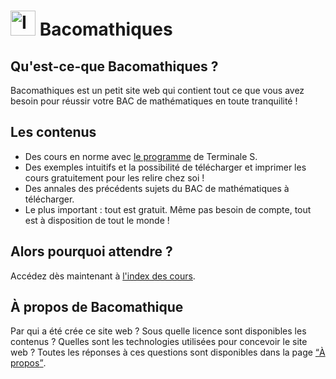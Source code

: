 # <img src="https://raw.githubusercontent.com/Skyost/Bacomathiques/master/assets/img/logo.svg" alt="Icône" width="40"/> Bacomathiques

## Qu'est-ce-que Bacomathiques ?

Bacomathiques est un petit site web qui contient tout ce que vous avez besoin pour réussir votre BAC de mathématiques en toute tranquilité !

## Les contenus

* Des cours en norme avec [le programme](http://media.education.gouv.fr/file/special_8_men/98/4/mathematiques_S_195984.pdf) de Terminale S.
* Des exemples intuitifs et la possibilité de télécharger et imprimer les cours gratuitement pour les relire chez soi !
* Des annales des précédents sujets du BAC de mathématiques à télécharger.
* Le plus important : tout est gratuit. Même pas besoin de compte, tout est à disposition de tout le monde !

## Alors pourquoi attendre ?

Accédez dès maintenant à [l'index des cours](/cours/).

## À propos de Bacomathique

Par qui a été crée ce site web ? Sous quelle licence sont disponibles les contenus ? Quelles sont les technologies utilisées pour concevoir le site web ?
Toutes les réponses à ces questions sont disponibles dans la page [<q>À propos</q>](/about.html).